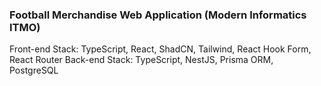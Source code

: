 ### Football Merchandise Web Application (Modern Informatics ITMO)

Front-end Stack: TypeScript, React, ShadCN, Tailwind, React Hook Form, React Router 
Back-end Stack: TypeScript, NestJS, Prisma ORM, PostgreSQL
